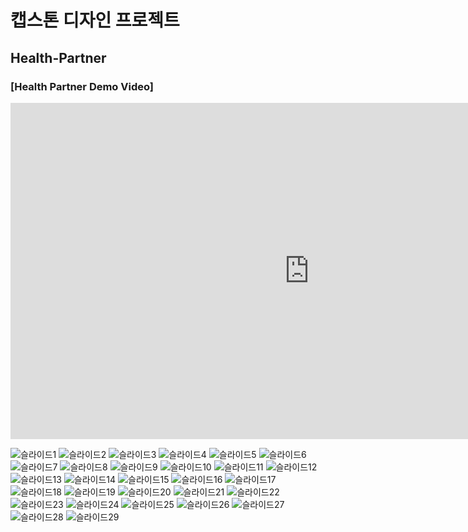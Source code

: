 <h1>캡스톤 디자인 프로젝트</h1>
<h2>Health-Partner</h2>

<h3>[Health Partner Demo Video]</h3>
<iframe width="956" height="538" src="https://youtu.be/qudy1ElsucI" frameborder="0" allow="accelerometer; autoplay; encrypted-media; gyroscope; picture-in-picture" allowfullscreen></iframe>

![슬라이드1](https://github.com/user-attachments/assets/132e56ba-1488-48ac-a889-217095aeffef)
![슬라이드2](https://github.com/user-attachments/assets/8cb01327-d8ad-4ca8-ae07-9e8b1573eca9)
![슬라이드3](https://github.com/user-attachments/assets/bdc9dbb7-1ff2-42fa-8c3d-a780b9ccbe4c)
![슬라이드4](https://github.com/user-attachments/assets/e3ef9485-0054-490c-bef9-c1375849e342)
![슬라이드5](https://github.com/user-attachments/assets/e62731ef-0242-4dcf-8f7f-ce104f60d3b9)
![슬라이드6](https://github.com/user-attachments/assets/4ea1b070-db82-4bbd-b4b8-a1a43be7805f)
![슬라이드7](https://github.com/user-attachments/assets/79a3d58f-5ce5-4b69-9fe0-750ab8db5e4c)
![슬라이드8](https://github.com/user-attachments/assets/c85ba9c2-4553-4112-91c6-4ba5ccafb89b)
![슬라이드9](https://github.com/user-attachments/assets/9f6f83f3-0381-4491-8fcf-e8aeea5818ec)
![슬라이드10](https://github.com/user-attachments/assets/b38f52cc-e8a4-4044-9359-a585cb778b29)
![슬라이드11](https://github.com/user-attachments/assets/d8a2f489-d444-49a9-b03b-14f685ae7500)
![슬라이드12](https://github.com/user-attachments/assets/37b05548-78e2-4942-8ccb-ca8ce7540113)
![슬라이드13](https://github.com/user-attachments/assets/a4d469bb-7f98-43c9-b994-63d27943362a)
![슬라이드14](https://github.com/user-attachments/assets/62ddd951-1eca-406f-82c4-3ea3e40819db)
![슬라이드15](https://github.com/user-attachments/assets/c7f6c273-bb5d-4714-b906-84f98344cf6e)
![슬라이드16](https://github.com/user-attachments/assets/6b0d558c-22cd-46de-a98f-5b49be56a328)
![슬라이드17](https://github.com/user-attachments/assets/1d1dd0d1-0991-4c7f-b0d0-bd6763da3e46)
![슬라이드18](https://github.com/user-attachments/assets/52d28c7e-8ab3-491b-bea3-456815a69e23)
![슬라이드19](https://github.com/user-attachments/assets/34bd5660-bb29-4df9-8a7b-d3d6574fbb42)
![슬라이드20](https://github.com/user-attachments/assets/998359b6-6c04-46a4-9e06-220cf7e43f97)
![슬라이드21](https://github.com/user-attachments/assets/c7f6224c-a608-41cf-a812-3029b6debf4b)
![슬라이드22](https://github.com/user-attachments/assets/bf34d31b-b2f8-4133-aaea-9113e8c650e4)
![슬라이드23](https://github.com/user-attachments/assets/f7b3c5fc-e03e-455d-80d7-7dce03e5a357)
![슬라이드24](https://github.com/user-attachments/assets/d5a89930-153d-4cf0-96bf-3443713aacd2)
![슬라이드25](https://github.com/user-attachments/assets/fb573c99-c2ba-42c6-8d2a-a75958a0d6e4)
![슬라이드26](https://github.com/user-attachments/assets/f6a7842f-4b0c-4fa6-8e90-7e64eea2dad1)
![슬라이드27](https://github.com/user-attachments/assets/b6d6b457-9f1c-4a89-96f8-06620f39ab60)
![슬라이드28](https://github.com/user-attachments/assets/1b4b5059-a120-4912-ba91-26597de90f98)
![슬라이드29](https://github.com/user-attachments/assets/eb4ab947-2678-4148-a039-db500c7cb582)
